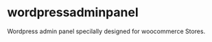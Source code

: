 wordpressadminpanel
===================

Wordpress admin panel specilally designed for woocommerce Stores.
